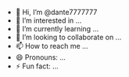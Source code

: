 - 👋 Hi, I’m @dante7777777
- 👀 I’m interested in ...
- 🌱 I’m currently learning ...
- 💞️ I’m looking to collaborate on ...
- 📫 How to reach me ...
- 😄 Pronouns: ...
- ⚡ Fun fact: ...

<!---
dante7777777/dante7777777 is a ✨ special ✨ repository because its `README.md` (this file) appears on your GitHub profile.
i love github haha
do u know me ??
haha
mahoor parsa
dante parsa .....
ahoura parsa
mariyana
Action

